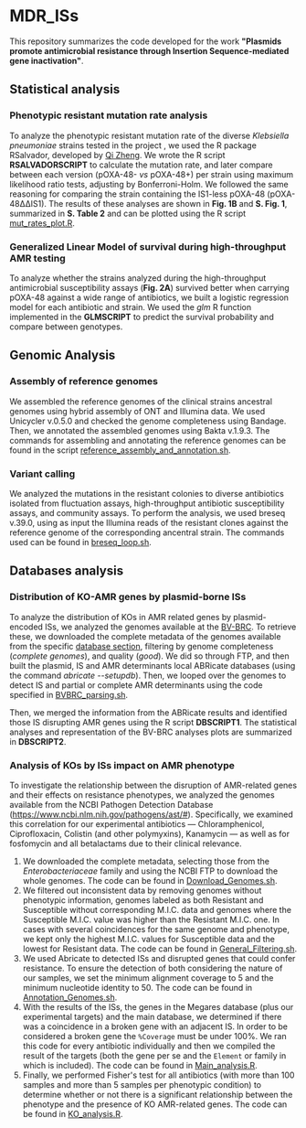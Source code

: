 # MDR_ISs

This repository summarizes the code developed for the work **"Plasmids promote antimicrobial resistance through Insertion Sequence-mediated gene inactivation"**.

## Statistical analysis

### Phenotypic resistant mutation rate analysis

To analyze the phenotypic resistant mutation rate of the diverse *Klebsiella pneumoniae* strains tested in the project , we used the R package RSalvador, developed by [Qi Zheng](https://academic.oup.com/g3journal/article/7/12/3849/6027424). We wrote the R script **RSALVADORSCRIPT** to calculate the mutation rate, and later compare between each version (pOXA-48- *vs* pOXA-48+) per strain using maximum likelihood ratio tests, adjusting by Bonferroni-Holm. We followed the same reasoning for comparing the strain containing the IS1-less pOXA-48 (pOXA-48ΔΔIS1). The results of these analyses are shown in **Fig. 1B** and **S. Fig. 1**, summarized in **S. Table 2** and can be plotted using the R script [mut_rates_plot.R](https://github.com/jorgEVOplasmids/MDR_ISs/blob/main/Statistical_analysis/Mut_rate_analysis/mut_rates_plot.R).

### Generalized Linear Model of survival during high-throughput AMR testing

To analyze whether the strains analyzed during the high-throughput antimicrobial susceptibility assays (**Fig. 2A**) survived better when carrying pOXA-48 against a wide range of antibiotics, we built a logistic regression model for each antibiotic and strain. We used the *glm* R function implemented in the **GLMSCRIPT** to predict the survival probability and compare between genotypes.

## Genomic Analysis

### Assembly of reference genomes

We assembled the reference genomes of the clinical strains ancestral genomes using hybrid assembly of ONT and Illumina data. We used Unicycler v.0.5.0 and checked the genome completeness using Bandage. Then, we annotated the assembled genomes using Bakta v.1.9.3. The commands for assembling and annotating the reference genomes can be found in the script [reference_assembly_and_annotation.sh](https://github.com/jorgEVOplasmids/MDR_ISs/blob/main/Genome_Analysis/reference_assembly_and_annotation.sh).

### Variant calling

We analyzed the mutations in the resistant colonies to diverse antibiotics isolated from fluctuation assays, high-throughput antibiotic susceptibility assays, and community assays. To perform the analysis, we used breseq v.39.0, using as input the Illumina reads of the resistant clones against the reference genome of the corresponding ancentral strain. The commands used can be found in [breseq_loop.sh](https://github.com/jorgEVOplasmids/MDR_ISs/blob/main/Genome_Analysis/breseq_loop.sh).

## Databases analysis

### Distribution of KO-AMR genes by plasmid-borne ISs

To analyze the distribution of KOs in AMR related genes by plasmid-encoded ISs, we analyzed the genomes available at the [BV-BRC](https://www.bv-brc.org/). To retrieve these, we downloaded the complete metadata of the genomes available from the specific [database section](https://www.bv-brc.org/view/Bacteria/2#view_tab=genomes), filtering by genome completeness (*complete genomes*), and quality (*good*). We did so through FTP, and then built the plasmid, IS and AMR determinants local ABRicate databases (using the command *abricate --setupdb*). Then, we looped over the genomes to detect IS and partial or complete AMR determinants using the code specified in [BVBRC_parsing.sh](https://github.com/jorgEVOplasmids/MDR_ISs/blob/main/Databases_analysis/AMR_determinant_distribution/BVBRC_parsing.sh).

Then, we merged the information from the ABRicate results and identified those IS disrupting AMR genes using the R script **DBSCRIPT1**. The statistical analyses and representation of the BV-BRC analyses plots are summarized in **DBSCRIPT2**.

### Analysis of KOs by ISs impact on AMR phenotype
To investigate the relationship between the disruption of AMR-related genes and their effects on resistance phenotypes, we analyzed the genomes available from the NCBI Pathogen Detection Database (https://www.ncbi.nlm.nih.gov/pathogens/ast/#). Specifically, we examined this correlation for our experimental antibiotics — Chloramphenicol, Ciprofloxacin, Colistin (and other polymyxins), Kanamycin — as well as for fosfomycin and all betalactams due to their clinical relevance.

1. We downloaded the complete metadata, selecting those from the *Enterobacteriaceae* family and using the NCBI FTP to download the whole genomes. The code can be found in [Download_Genomes.sh](https://github.com/jorgEVOplasmids/MDR_ISs/blob/main/Databases_analysis/KO_impact_Phenotypic_AMR/Download_Genomes.sh).
2. We filtered out inconsistent data by removing genomes without phenotypic information, genomes labeled as both Resistant and Susceptible without corresponding M.I.C. data and genomes where the Susceptible M.I.C. value was higher than the Resistant M.I.C. one. In cases with several coincidences for the same genome and phenotype, we kept only the highest M.I.C. values for Susceptible data and the lowest for Resistant data. The code can be found in [General_Filtering.sh](https://github.com/jorgEVOplasmids/MDR_ISs/blob/main/Databases_analysis/KO_impact_Phenotypic_AMR/General_Filtering.sh).
3. We used Abricate to detected ISs and disrupted genes that could confer resistance. To ensure the detection of both considering the nature of our samples, we set the minimum alignment coverage to 5 and the minimum nucleotide identity to 50. The code can be found in [Annotation_Genomes.sh](https://github.com/jorgEVOplasmids/MDR_ISs/blob/main/Databases_analysis/KO_impact_Phenotypic_AMR/Annotation_Genomes.sh).
4. With the results of the ISs, the genes in the Megares database (plus our experimental targets) and the main database, we determined if there was a coincidence in a broken gene with an adjacent IS. In order to be considered a broken gene the `%Coverage` must be under 100%.  We ran this code for every antibiotic individually and then we compiled the result of the targets (both the gene per se and the `Element` or family in which is included). The code can be found in [Main_analysis.R](https://github.com/jorgEVOplasmids/MDR_ISs/blob/main/Databases_analysis/KO_impact_Phenotypic_AMR/Main_Analysis.R).
5. Finally, we performed Fisher's test for all antibiotics (with more than 100 samples and more than 5 samples per phenotypic condition) to determine whether or not there is a significant relationship between the phenotype and the presence of KO AMR-related genes. The code can be found in [KO_analysis.R](https://github.com/jorgEVOplasmids/MDR_ISs/blob/main/Databases_analysis/KO_impact_Phenotypic_AMR/KO_analysis.R).

